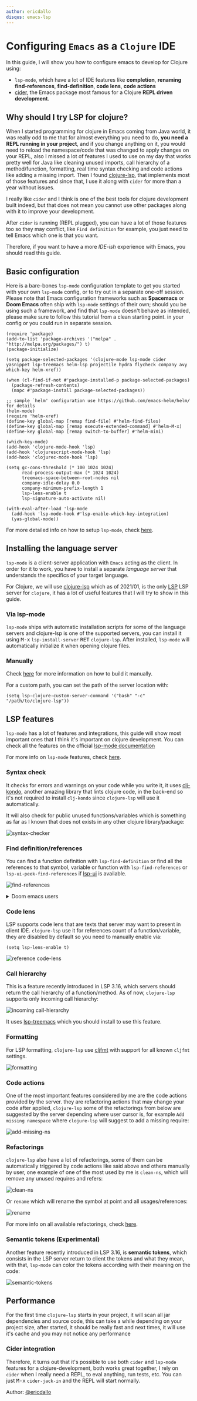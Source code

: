 ```yaml
---
author: ericdallo
disqus: emacs-lsp
---
```


# Configuring `Emacs` as a `Clojure` IDE

In this guide, I will show you how to configure emacs to develop for Clojure
using: 

- `lsp-mode`, which have a lot of IDE features like **completion**, **renaming**
**find-references**, **find-definition**, **code lens**, **code actions**
- [cider](https://github.com/clojure-emacs/cider),
the Emacs package most famous for a Clojure **REPL driven development**. 

## Why should I try LSP for clojure?

When I started programming for clojure in Emacs coming from Java world, it was really odd to me that 
for almost everything you need to do, **you need a REPL running in your project**, and if you change anything
on it, you would need to reload the namespace/code that was changed to apply changes on your REPL, also I 
missed a lot of features I used to use on my day that works pretty well for Java like cleaning unused imports, 
call hierarchy of a method/function, formatting, real time syntax checking and code actions like adding a missing import.
Then I found [clojure-lsp](https://github.com/clojure-lsp/clojure-lsp), that implements most of those features and 
since that, I use it along with `cider` for more than a year without issues. 

I really like `cider` and I think is one of the best tools for clojure development built indeed,
but that does not mean you cannot use other packages along with it to improve your development.

After `cider` is running (REPL plugged), you can have a lot of those features too so they may conflict, 
like `Find definition` for example, you just need to tell Emacs which one is that you want.

Therefore, if you want to have a more *IDE-ish* experience with Emacs, you should read this guide.

## Basic configuration

Here is a bare-bones `lsp-mode` configuration template to get you started with your own `lsp-mode` config, 
or to try out in a separate one-off session. Please note that Emacs configuration frameworks such as 
**Spacemacs** or **Doom Emacs** often ship with `lsp-mode` settings of their own; should you be using such a framework, 
and find that `lsp-mode` doesn't behave as intended, please make sure to follow this tutorial from a clean starting point.
in your config or you could run in separate session.

``` emacs-lisp
(require 'package)
(add-to-list 'package-archives '("melpa" . "http://melpa.org/packages/") t)
(package-initialize)

(setq package-selected-packages '(clojure-mode lsp-mode cider yasnippet lsp-treemacs helm-lsp projectile hydra flycheck company avy which-key helm-xref))

(when (cl-find-if-not #'package-installed-p package-selected-packages)
  (package-refresh-contents)
  (mapc #'package-install package-selected-packages))

;; sample `helm' configuration use https://github.com/emacs-helm/helm/ for details
(helm-mode)
(require 'helm-xref)
(define-key global-map [remap find-file] #'helm-find-files)
(define-key global-map [remap execute-extended-command] #'helm-M-x)
(define-key global-map [remap switch-to-buffer] #'helm-mini)

(which-key-mode)
(add-hook 'clojure-mode-hook 'lsp)
(add-hook 'clojurescript-mode-hook 'lsp)
(add-hook 'clojurec-mode-hook 'lsp)

(setq gc-cons-threshold (* 100 1024 1024)
      read-process-output-max (* 1024 1024)
      treemacs-space-between-root-nodes nil
      company-idle-delay 0.0
      company-minimum-prefix-length 1
      lsp-lens-enable t
      lsp-signature-auto-activate nil)

(with-eval-after-load 'lsp-mode
  (add-hook 'lsp-mode-hook #'lsp-enable-which-key-integration)
  (yas-global-mode))
```

For more detailed info on how to setup `lsp-mode`, check [here](https://emacs-lsp.github.io/lsp-mode/page/installation/).

## Installing the language server

`lsp-mode` is a client-server application with `Emacs` acting as the client. In
order for it to work, you have to install a separate _language server_ that
understands the specifics of your target language. 

For Clojure, we will use [clojure-lsp](https://github.com/clojure-lsp/clojure-lsp) which as of 2021/01, is the only [LSP](https://microsoft.github.io/language-server-protocol/implementors/servers/) 
LSP server for `clojure`, it has a lot of useful features that I will try to show in this guide.

### Via lsp-mode

`lsp-mode` ships with automatic installation scripts for some of the language servers and clojure-lsp 
is one of the supported servers, you can install it using <kbd>M-x</kbd> `lsp-install-server` <kbd>RET</kbd> `clojure-lsp`. 
After installed, `lsp-mode` will automatically initialize it when opening clojure files.

### Manually

Check [here](https://github.com/clojure-lsp/clojure-lsp#installation) for more information on how to build it manually.

For a custom path, you can set the path of the server location with:

```elisp
(setq lsp-clojure-custom-server-command '("bash" "-c" "/path/to/clojure-lsp"))
```

## LSP features

`lsp-mode` has a lot of features and integrations, this guide will show most important ones 
that I think it's important on clojure development. You can check all the features on the 
official [lsp-mode documentation](https://emacs-lsp.github.io/lsp-mode/)

For more info on `lsp-mode` features, check [here](https://emacs-lsp.github.io/lsp-mode/page/main-features/).

### Syntax check

It checks for errors and warnings on your code while you write it, it uses [clj-kondo](https://github.com/clj-kondo/clj-kondo), 
another amazing library that lints clojure code, in the back-end so it's not required to install `clj-kondo` since `clojure-lsp` will
use it automatically.

It will also check for public unused functions/variables which is something as far as I known that does not exists in 
any other clojure library/package:

![syntax-checker](images/clojure-syntax-checker.png "syntax-checker")

### Find definition/references

You can find a function definition with `lsp-find-definition` or find all the references to that 
symbol, variable or function with `lsp-find-references` or `lsp-ui-peek-find-references` if 
[lsp-ui](https://emacs-lsp.github.io/lsp-ui/) is available. 

![find-references](images/clojure-find-references.gif "find-references")

<details>
<summary>Doom emacs users</summary>

You may need to remove the lookup handlers conflict from `cider` and/or `clj-refactor` if you want to use this LSP feature.

```elisp
(use-package! cider
  :after clojure-mode
  :config
  (set-lookup-handlers! 'cider-mode nil))
  
(use-package! clj-refactor
  :after clojure-mode
  :config
  (set-lookup-handlers! 'clj-refactor-mode nil))
```

</details>

### Code lens

LSP supports code lens that are texts that server may want to present in client IDE. `clojure-lsp` 
use it for references count of a function/variable, they are disabled by default so you need to manually enable via:

```elisp
(setq lsp-lens-enable t)
```

![reference code-lens](images/clojure-code-lens.png "reference code-lens")

### Call hierarchy

This is a feature recently introduced in LSP 3.16, which servers should return the call hierarchy of a function/method.
As of now, `clojure-lsp` supports only incoming call hierarchy:

![incoming call-hierarchy](images/clojure-call-hierarchy.png "incoming call-hierarchy")

It uses [lsp-treemacs](https://github.com/emacs-lsp/lsp-treemacs) which you should install to use this feature.

### Formatting

For LSP formatting, `clojure-lsp` use [cljfmt](https://github.com/weavejester/cljfmt) with support for all known `cljfmt` 
settings.

![formatting](images/clojure-formatting.gif "formatting")

### Code actions

One of the most important features considered by me are the code actions provided by the server. they are refactoring actions
that may change your code after applied, `clojure-lsp` some of the refactorings from below are suggested by the server depending
where user cursor is, for example `Add missing namespace` where `clojure-lsp` will suggest to add a missing require:
  
![add-missing-ns](images/clojure-add-missing-ns.gif "add-missing-ns")

### Refactorings

`clojure-lsp` also have a lot of refactorings, some of them can be automatically triggered by 
code actions like said above and others manually by user, one example of one of the most 
used by me is `clean-ns`, which will remove any unused requires and refers:

![clean-ns](images/clojure-clean-ns.gif "clean-ns")

Or `rename` which will rename the symbol at point and all usages/references:

![rename](images/clojure-rename.gif "rename")

For more info on all available refactorings, check [here](https://github.com/clojure-lsp/clojure-lsp#refactorings).

### Semantic tokens (Experimental)

Another feature recently introduced in LSP 3.16, is **semantic tokens**, which consists in the LSP server return to 
client the tokens and what they mean, with that, `lsp-mode` can color the tokens according with their meaning on the code:

![semantic-tokens](images/clojure-semantic-tokens.png "semantic-tokens")

## Performance

For the first time `clojure-lsp` starts in your project, it will scan all jar dependencies and source code, this can 
take a while depending on your project size, after started, it should be really fast and next times, 
it will use it's cache and you may not notice any performance

### Cider integration

Therefore, it turns out that it's possible to use both `cider` and `lsp-mode` features for a clojure-development, both works 
great together, I rely on `cider` when I really need a REPL, to eval anything, run tests, etc. You can just <kbd>M-x</kbd> `cider-jack-in` and the REPL will start normally.

Author: [@ericdallo](https://github.com/ericdallo)
